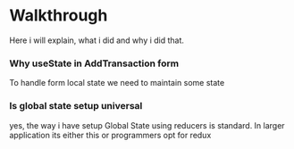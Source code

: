 # Walkthrough

Here i will explain, what i did and why i did that.

### Why useState in AddTransaction form

To handle form local state we need to maintain some state

### Is global state setup universal

yes, the way i have setup Global State using reducers is standard. In larger application
its either this or programmers opt for redux
